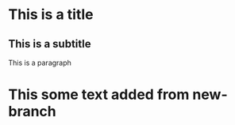 # This is a title
## This is a subtitle

This is a paragraph

# This some text added from new-branch


